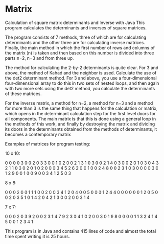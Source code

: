 # Matrix
Calculation of square matrix determinants and Inverse with Java
This program calculates the determinants and inverses of square matrices.

The program consists of 7 methods, three of which are for calculating determinants and the other three are for calculating inverse matrices.
Finally,
the main method in which the first number of rows and columns of the matrix (n) is taken and then based on this number is divided into three parts n=2, n=3 and from three up.

The method for calculating the 2-by-2 determinants is quite clear. For 3 and above,
the method of Kahad and the neighbor is used. Calculate the use of the det2 determinant method.
For 3 and above, you use a four-dimensional four-dimensional array to do this in two sets of nested loops, and then again with two more sets using the det2 method,
you calculate the determinants of these matrices.

For the inverse matrix, a method for n=2, a method for n=3 and a method for more than 3 is the same thing that happens for the calculation or matrix,
which opens in the determinant calculation step for the first level doors for all components.
The main matrix is that this is done using a general loop in the methods of this work,
and finally by destroying the matrix and dividing its doors in the determinants obtained from the methods of determinants, it becomes a contemporary matrix

Examples of matrices for program testing:

10 x 10:

0 0 0 0 3 0 0 2 0 3
3 0 0 1 0 2 0 0 2 1
3 1 0 3 0 0 2 1 4 0
3 0 0 2 0 1 0 3 0 4
3 2 1 1 0 3 0 2 0 1
0 2 0 0 0 3 4 5 2 6
2 0 0 1 0 0 2 4 8 0
0 2 3 1 0 3 0 0 0 0 
3 0 1 2 9 0 0 1 0 0
9 0 0 3 4 1 2 5 0 3

8 x 8:

0 0 0 2 0 0 1 1
1 0 0 2 0 0 3 4
1 2 0 4 0 0 5 0
0 0 1 2 4 4 0 0 
0 0 0 0 1 2 0 5
0 0 2 0 3 5 1 0
1 4 2 0 4 2 1 3
0 0 2 0 0 3 1 4

7 x 7:

0 0 0 2 0 3 9
2 0 0 2 3 1 4
7 9 2 3 0 4 1
0 2 0 0 3 0 1 
9 8 0 0 0 0 1 
1 3 2 4 1 4 5
0 0 1 2 3 4 1

This program is in Java and contains 415 lines of code and almost the total time spent writing it is 25 hours.
